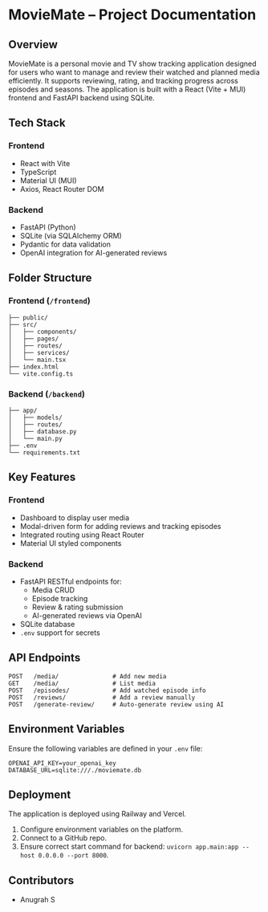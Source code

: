 # MovieMate – Project Documentation

## Overview

MovieMate is a personal movie and TV show tracking application designed for users who want to manage and review their watched and planned media efficiently. It supports reviewing, rating, and tracking progress across episodes and seasons. The application is built with a React (Vite + MUI) frontend and FastAPI backend using SQLite.

## Tech Stack

### Frontend

- React with Vite
- TypeScript
- Material UI (MUI)
- Axios, React Router DOM

### Backend

- FastAPI (Python)
- SQLite (via SQLAlchemy ORM)
- Pydantic for data validation
- OpenAI integration for AI-generated reviews

## Folder Structure

### Frontend (`/frontend`)

```
├── public/
├── src/
│   ├── components/
│   ├── pages/
│   ├── routes/
│   ├── services/
│   └── main.tsx
├── index.html
└── vite.config.ts
```

### Backend (`/backend`)

```
├── app/
│   ├── models/
│   ├── routes/
│   ├── database.py
│   └── main.py
├── .env
└── requirements.txt
```

## Key Features

### Frontend

- Dashboard to display user media
- Modal-driven form for adding reviews and tracking episodes
- Integrated routing using React Router
- Material UI styled components

### Backend

- FastAPI RESTful endpoints for:
  - Media CRUD
  - Episode tracking
  - Review & rating submission
  - AI-generated reviews via OpenAI
- SQLite database
- `.env` support for secrets

## API Endpoints

```
POST   /media/               # Add new media
GET    /media/               # List media
POST   /episodes/            # Add watched episode info
POST   /reviews/             # Add a review manually
POST   /generate-review/     # Auto-generate review using AI
```

## Environment Variables

Ensure the following variables are defined in your `.env` file:

```
OPENAI_API_KEY=your_openai_key
DATABASE_URL=sqlite:///./moviemate.db
```

## Deployment

The application is deployed using Railway and Vercel.

1. Configure environment variables on the platform.
2. Connect to a GitHub repo.
3. Ensure correct start command for backend: `uvicorn app.main:app --host 0.0.0.0 --port 8000`.

## Contributors

- Anugrah S
